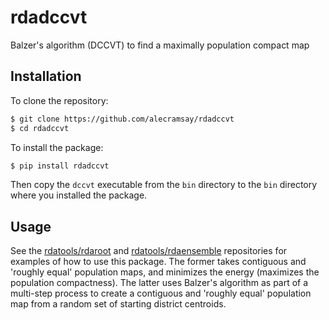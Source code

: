 # rdadccvt

Balzer's algorithm (DCCVT) to find a maximally population compact map

## Installation

To clone the repository:

```bash
$ git clone https://github.com/alecramsay/rdadccvt
$ cd rdadccvt
```

To install the package:

```bash
$ pip install rdadccvt
```

Then copy the `dccvt` executable from the `bin` directory to the `bin` directory where you installed the package.

## Usage

See the [rdatools/rdaroot](https://github.com/rdatools/rdaroot) and
[rdatools/rdaensemble](https://github.com/rdatools/rdaensemble)
repositories for examples of how to use this package.
The former takes contiguous and 'roughly equal' population maps, and
minimizes the energy (maximizes the population compactness).
The latter uses Balzer's algorithm as part of a multi-step process to
create a contiguous and 'roughly equal' population map from a random
set of starting district centroids.